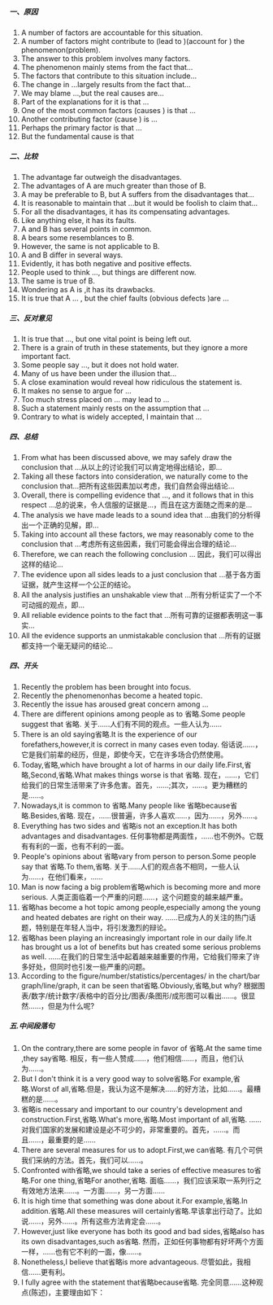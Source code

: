 
##### **一、原因**
1. A number of factors are accountable for this situation.
2. A number of factors might contribute to (lead to )(account for ) the phenomenon(problem).
2. The answer to this problem involves many factors.
3. The phenomenon mainly stems from the fact that...
4. The factors that contribute to this situation include...
5. The change in ...largely results from the fact that...
6. We may blame ...,but the real causes are...
7. Part of the explanations for it is that ...
8. One of the most common factors (causes ) is that ...
9. Another contributing factor (cause ) is ...
10. Perhaps the primary factor is that …
11. But the fundamental cause is that
##### **二、比较**
1. The advantage far outweigh the disadvantages.
2. The advantages of A are much greater than those of B.
3. A may be preferable to B, but A suffers from the disadvantages that...
4. It is reasonable to maintain that ...but it would be foolish to claim that...
5. For all the disadvantages, it has its compensating advantages.
6. Like anything else, it has its faults.
7. A and B has several points in common.
8. A bears some resemblances to B.
9. However, the same is not applicable to B.
10. A and B differ in several ways.
11. Evidently, it has both negative and positive effects.
12. People used to think ..., but things are different now.
13. The same is true of B.
14. Wondering as A is ,it has its drawbacks.
15. It is true that A ... , but the chief faults (obvious defects )are ...
##### **三、反对意见**
1. It is true that ..., but one vital point is being left out.
2. There is a grain of truth in these statements, but they ignore a more important fact.
3. Some people say ..., but it does not hold water.
4. Many of us have been under the illusion that...
5. A close examination would reveal how ridiculous the statement is.
6. It makes no sense to argue for ...
7. Too much stress placed on ... may lead to ...
8. Such a statement mainly rests on the assumption that ...
9. Contrary to what is widely accepted, I maintain that ...
##### **四、总结**
1. From what has been discussed above, we may safely draw the conclusion that …从以上的讨论我们可以肯定地得出结论，即…
2. Taking all these factors into consideration, we naturally come to the conclusion that…把所有这些因素加以考虑，我们自然会得出结论…
3. Overall, there is compelling evidence that …, and it follows that in this respect …总的说来，令人信服的证据是…，而且在这方面随之而来的是…
4. The analysis we have made leads to a sound idea that …由我们的分析得出一个正确的见解，即…
5. Taking into account all these factors, we may reasonably come to the conclusion that …考虑所有这些因素，我们可能会得出合理的结论…
6. Therefore, we can reach the following conclusion … 因此，我们可以得出这样的结论…
7. The evidence upon all sides leads to a just conclusion that …基于各方面证据，就产生这样一个公正的结论。
8. All the analysis justifies an unshakable view that …所有分析证实了一个不可动摇的观点，即…
9. All reliable evidence points to the fact that …所有可靠的证据都表明这一事实…
10. All the evidence supports an unmistakable conclusion that …所有的证据都支持一个毫无疑问的结论…
##### **四、开头**
1. Recently the problem has been brought into focus.
2. Recently the phenomenonhas become a heated topic.
3. Recently the issue has aroused great concern among ...
4. There are different opinions among people as to 省略.Some people suggest that 省略.    关于……人们有不同的观点。一些人认为……
5. There is an old saying省略.It is the experience of our forefathers,however,it is correct in many cases even today.                                                                                                                            俗话说……，它是我们前辈的经历，但是，即使今天，它在许多场合仍然使用。
6. Today,省略,which have brought a lot of harms in our daily life.First,省略,Second,省略.What makes things worse is that 省略.                                                                                                            现在，……，它们给我们的日常生活带来了许多危害。首先，……;其次，……。更为糟糕的是……。
7. Nowadays,it is common to 省略.Many people like 省略because省略.Besides,省略.             现在，……很普遍，许多人喜欢……，因为……，另外……。
8. Everything has two sides and 省略is not an exception.It has both advantages and disadvantages.                                                                                                                                   任何事物都是两面性，……也不例外。它既有有利的一面，也有不利的一面。
9. People's opinions about 省略vary from person to person.Some people say that 省略.To them,省略.                                                                                                                                                       关于……人们的观点各不相同，一些人认为……，在他们看来，……
10. Man is now facing a big problem省略which is becoming more and more serious.                 人类正面临着一个严重的问题……，这个问题变的越来越严重。
11. 省略has become a hot topic among people,especially among the young and heated debates are right on their way.                                                                                                        ……已成为人的关注的热门话题，特别是在年轻人当中，将引发激烈的辩论。
12. 省略has been playing an increasingly important role in our daily life.It has brought us a lot of benefits but has created some serious problems as well.                                                                            ……在我们的日常生活中起着越来越重要的作用，它给我们带来了许多好处，但同时也引发一些严重的问题。
13. According to the figure/number/statistics/percentages/ in the chart/bar graph/line/graph, it can be seen that省略.Obviously,省略,but why?                                        根据图表/数字/统计数字/表格中的百分比/图表/条图形/成形图可以看出……。很显然……，但是为什么呢?
##### **五.中间段落句**
1. On the contrary,there are some people in favor of 省略.At the same time ,they say省略.       相反，有一些人赞成……，他们相信……，而且，他们认为……。  
2. But I don't think it is a very good way to solve省略.For example,省略.Worst of all,省略.但是，我认为这不是解决……的好方法，比如……。最糟糕的是……。  
3. 省略is necessary and important to our country's development and construction.First,省略.What's more,省略.Most important of all,省略.                                                                           ……对我们国家的发展和建设是必不可少的，非常重要的。首先，……。而且……，最重要的是……  
4. There are several measures for us to adopt.First,we can省略.                                                    有几个可供我们采纳的方法。首先，我们可以……。 
5. Confronted with省略,we should take a series of effective measures to省略.For one thing,省略For another,省略.                                                                                                                            面临……，我们应该采取一系列行之有效地方法来……。一方面……，另一方面…… 
6. It is high time that something was done about it.For example,省略.In addition.省略.All these measures will certainly省略.早该拿出行动了。比如说……，另外……。所有这些方法肯定会……。  
7. However,just like everyone has both its good and bad sides,省略also has its own disadvantages,such as省略.                                                                                                                然而，正如任何事物都有好坏两个方面一样，……也有它不利的一面，像……。  
8. Nonetheless,I believe that省略is more advantageous.                                                                   尽管如此，我相信……更有利。  
9. I fully agree with the statement that省略because省略.                                                                  完全同意……这种观点(陈述)，主要理由如下： 